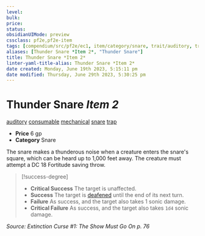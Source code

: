 ```yaml
---
level:
bulk:
price:
status:
obsidianUIMode: preview
cssclass: pf2e,pf2e-item
tags: [compendium/src/pf2e/ec1, item/category/snare, trait/auditory, trait/consumable, trait/mechanical, trait/snare, trait/trap]
aliases: [Thunder Snare *Item 2*, "Thunder Snare"]
title: Thunder Snare *Item 2*
linter-yaml-title-alias: Thunder Snare *Item 2*
date created: Monday, June 19th 2023, 5:15:11 pm
date modified: Thursday, June 29th 2023, 5:30:25 pm
---
```


# Thunder Snare *Item 2*

[auditory](rules/traits/auditory.md) [consumable](rules/traits/consumable.md) [mechanical](rules/traits/mechanical.md) [snare](rules/traits/snare.md) [trap](rules/traits/trap.md)  

- **Price** 6 gp
- **Category** Snare

The snare makes a thunderous noise when a creature enters the snare's square, which can be heard up to 1,000 feet away. The creature must attempt a DC 18 Fortitude saving throw.

> [!success-degree]
> - **Critical Success** The target is unaffected.
> - **Success** The target is [deafened](rules/conditions.md#Deafened) until the end of its next turn.
> - **Failure** As success, and the target also takes 1 sonic damage.
> - **Critical Failure** As success, and the target also takes `1d4` sonic damage.

*Source: Extinction Curse #1: The Show Must Go On p. 76*
